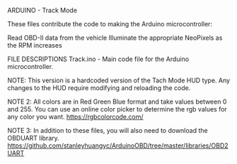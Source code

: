 ARDUINO - Track Mode

These files contribute the code to making the Arduino microcontroller:

Read OBD-II data from the vehicle
Illuminate the appropriate NeoPixels as the RPM increases

FILE DESCRIPTIONS
Track.ino - Main code file for the Arduino microcontroller.

NOTE: This version is a hardcoded version of the Tach Mode HUD type. Any changes to the HUD require modifying and reloading the code.

NOTE 2: All colors are in Red Green Blue format and take values between 0 and 255. You can use an online color picker to determine the rgb values for any color you want. 
https://rgbcolorcode.com/

NOTE 3: In addition to these files, you will also need to download the OBDUART library. 
https://github.com/stanleyhuangyc/ArduinoOBD/tree/master/libraries/OBD2UART
